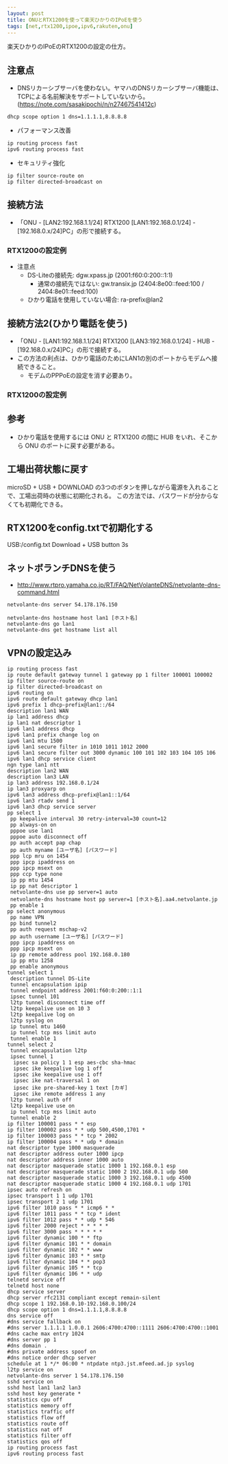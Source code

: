 ```yaml
---
layout: post
title: ONUとRTX1200を使って楽天ひかりのIPoEを使う
tags: [net,rtx1200,ipoe,ipv6,rakuten,onu]
---
```


楽天ひかりのIPoEのRTX1200の設定の仕方。

## 注意点

- DNSリカーシブサーバを使わない。ヤマハのDNSリカーシブサーバ機能は、TCPによる名前解決をサポートしていないから。(https://note.com/sasakipochi/n/n27467541412c)
```
dhcp scope option 1 dns=1.1.1.1,8.8.8.8
```

- パフォーマンス改善
```
ip routing process fast
ipv6 routing process fast
```

- セキュリティ強化
```
ip filter source-route on
ip filter directed-broadcast on
```

## 接続方法

- 「ONU - [LAN2:192.168.1.1/24] RTX1200 [LAN1:192.168.0.1/24] - [192.168.0.x/24]PC」の形で接続する。

### RTX1200の設定例

<script src="https://gist.github.com/yui0/a8da4ce8e7eb89cb2e428a917858a3c6.js"></script>

- 注意点
  - DS-Liteの接続先: dgw.xpass.jp (2001:f60:0:200::1:1)
    - 通常の接続先ではない: gw.transix.jp (2404:8e00::feed:100 / 2404:8e01::feed:100)
  - ひかり電話を使用していない場合: ra-prefix@lan2

## 接続方法2(ひかり電話を使う)

- 「ONU - [LAN1:192.168.1.1/24] RTX1200 [LAN3:192.168.0.1/24] - HUB - [192.168.0.x/24]PC」の形で接続する。
- この方法の利点は、ひかり電話のためにLAN1の別のポートからモデムへ接続できること。
  - モデムのPPPoEの設定を消す必要あり。

### RTX1200の設定例

<script src="https://gist.github.com/yui0/db6633b2d96e192919e0414dcc678dea.js"></script>

## 参考

- ひかり電話を使用するには ONU と RTX1200 の間に HUB をいれ、そこから ONU のポートに戻す必要がある。

## 工場出荷状態に戻す

microSD + USB + DOWNLOAD の3つのボタンを押しながら電源を入れることで、工場出荷時の状態に初期化される。
この方法では、パスワードが分からなくても初期化できる。

## RTX1200をconfig.txtで初期化する

USB:/config.txt
Download + USB button 3s

## ネットボランチDNSを使う

* http://www.rtpro.yamaha.co.jp/RT/FAQ/NetVolanteDNS/netvolante-dns-command.html

```
netvolante-dns server 54.178.176.150

netvolante-dns hostname host lan1 [ホスト名]
netvolante-dns go lan1
netvolante-dns get hostname list all
```

## VPNの設定込み

```
ip routing process fast
ip route default gateway tunnel 1 gateway pp 1 filter 100001 100002
ip filter source-route on
ip filter directed-broadcast on
ipv6 routing on
ipv6 route default gateway dhcp lan1
ipv6 prefix 1 dhcp-prefix@lan1::/64
description lan1 WAN
ip lan1 address dhcp
ip lan1 nat descriptor 1
ipv6 lan1 address dhcp
ipv6 lan1 prefix change log on
ipv6 lan1 mtu 1500
ipv6 lan1 secure filter in 1010 1011 1012 2000
ipv6 lan1 secure filter out 3000 dynamic 100 101 102 103 104 105 106
ipv6 lan1 dhcp service client
ngn type lan1 ntt
description lan2 WAN
description lan3 LAN
ip lan3 address 192.168.0.1/24
ip lan3 proxyarp on
ipv6 lan3 address dhcp-prefix@lan1::1/64
ipv6 lan3 rtadv send 1
ipv6 lan3 dhcp service server
pp select 1
 pp keepalive interval 30 retry-interval=30 count=12
 pp always-on on
 pppoe use lan1
 pppoe auto disconnect off
 pp auth accept pap chap
 pp auth myname [ユーザ名] [パスワード]
 ppp lcp mru on 1454
 ppp ipcp ipaddress on
 ppp ipcp msext on
 ppp ccp type none
 ip pp mtu 1454
 ip pp nat descriptor 1
 netvolante-dns use pp server=1 auto
 netvolante-dns hostname host pp server=1 [ホスト名].aa4.netvolante.jp
 pp enable 1
pp select anonymous
 pp name VPN
 pp bind tunnel2
 pp auth request mschap-v2
 pp auth username [ユーザ名] [パスワード]
 ppp ipcp ipaddress on
 ppp ipcp msext on
 ip pp remote address pool 192.168.0.180
 ip pp mtu 1258
 pp enable anonymous
tunnel select 1
 description tunnel DS-Lite
 tunnel encapsulation ipip
 tunnel endpoint address 2001:f60:0:200::1:1
 ipsec tunnel 101
 l2tp tunnel disconnect time off
 l2tp keepalive use on 10 3
 l2tp keepalive log on
 l2tp syslog on
 ip tunnel mtu 1460
 ip tunnel tcp mss limit auto
 tunnel enable 1
tunnel select 2
 tunnel encapsulation l2tp
 ipsec tunnel 1
  ipsec sa policy 1 1 esp aes-cbc sha-hmac
  ipsec ike keepalive log 1 off
  ipsec ike keepalive use 1 off
  ipsec ike nat-traversal 1 on
  ipsec ike pre-shared-key 1 text [カギ]
  ipsec ike remote address 1 any
 l2tp tunnel auth off 
 l2tp keepalive use on
 ip tunnel tcp mss limit auto
 tunnel enable 2
ip filter 100001 pass * * esp
ip filter 100002 pass * * udp 500,4500,1701 *
ip filter 100003 pass * * tcp * 2002
ip filter 100004 pass * * udp * domain
nat descriptor type 1000 masquerade
nat descriptor address outer 1000 ipcp
nat descriptor address inner 1000 auto
nat descriptor masquerade static 1000 1 192.168.0.1 esp
nat descriptor masquerade static 1000 2 192.168.0.1 udp 500
nat descriptor masquerade static 1000 3 192.168.0.1 udp 4500
nat descriptor masquerade static 1000 4 192.168.0.1 udp 1701
ipsec auto refresh on
ipsec transport 1 1 udp 1701
ipsec transport 2 1 udp 1701
ipv6 filter 1010 pass * * icmp6 * *
ipv6 filter 1011 pass * * tcp * ident
ipv6 filter 1012 pass * * udp * 546
ipv6 filter 2000 reject * * * * *
ipv6 filter 3000 pass * * * * *
ipv6 filter dynamic 100 * * ftp
ipv6 filter dynamic 101 * * domain
ipv6 filter dynamic 102 * * www
ipv6 filter dynamic 103 * * smtp
ipv6 filter dynamic 104 * * pop3
ipv6 filter dynamic 105 * * tcp
ipv6 filter dynamic 106 * * udp
telnetd service off
telnetd host none
dhcp service server
dhcp server rfc2131 compliant except remain-silent
dhcp scope 1 192.168.0.10-192.168.0.100/24
dhcp scope option 1 dns=1.1.1.1,8.8.8.8
dns service off
#dns service fallback on
#dns server 1.1.1.1 1.0.0.1 2606:4700:4700::1111 2606:4700:4700::1001
#dns cache max entry 1024
#dns server pp 1
#dns domain .
#dns private address spoof on
#dns notice order dhcp server
schedule at 1 */* 06:00 * ntpdate ntp3.jst.mfeed.ad.jp syslog
l2tp service on
netvolante-dns server 1 54.178.176.150
sshd service on
sshd host lan1 lan2 lan3
sshd host key generate *
statistics cpu off
statistics memory off
statistics traffic off
statistics flow off
statistics route off
statistics nat off
statistics filter off
statistics qos off
ip routing process fast
ipv6 routing process fast
```
